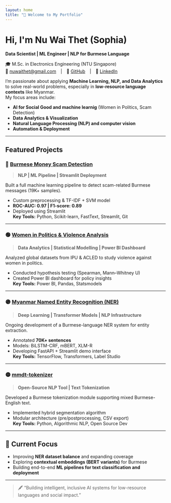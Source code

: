 ```yaml
---
layout: home
title: "👋 Welcome to My Portfolio"
---
```


# Hi, I'm **Nu Wai Thet (Sophia)**  
**Data Scientist | ML Engineer | NLP for Burmese Language**


🎓 M.Sc. in Electronics Engineering (NTU Singapore)  
📧 [nuwaithet@gmail.com](mailto:nuwaithet@gmail.com) | 🔗 [GitHub](https://github.com/Nuwai) | 💼 [LinkedIn](https://www.linkedin.com/in/nuwai-thet-sophia/)

I’m passionate about applying **Machine Learning, NLP, and Data Analytics** to solve real-world problems, especially in **low-resource language contexts** like Myanmar.  
My focus areas include:

- **AI for Social Good and machine learnig** (Women in Politics, Scam Detection)
- **Data Analytics & Visualization**
- **Natural Language Processing (NLP) and computer vision**
- **Automation & Deployment**

---

## Featured Projects

### 💸 [Burmese Money Scam Detection](https://github.com/Nuwai/MoneyScam_in_Myanmar)
> **NLP | ML Pipeline | Streamlit Deployment**

Built a full machine learning pipeline to detect scam-related Burmese messages (19K+ samples).  
- Custom preprocessing & TF-IDF + SVM model  
- **ROC-AUC: 0.97 | F1-score: 0.89**  
- Deployed using Streamlit  
**Key Tools:** Python, Scikit-learn, FastText, Streamlit, Git  

---

### 🟢 [Women in Politics & Violence Analysis](https://github.com/Nuwai/Women_in_politics)
> **Data Analytics | Statistical Modelling | Power BI Dashboard**

Analyzed global datasets from IPU & ACLED to study violence against women in politics.  
- Conducted hypothesis testing (Spearman, Mann–Whitney U)  
- Created Power BI dashboard for policy insights  
**Key Tools:** Power BI, Pandas, Statsmodels  

---

### 🟣 [Myanmar Named Entity Recognition (NER)](https://github.com/Nuwai/Burmese_NER)
> **Deep Learning | Transformer Models | NLP Infrastructure**

Ongoing development of a Burmese-language NER system for entity extraction.  
- Annotated **70K+ sentences**  
- Models: BiLSTM-CRF, mBERT, XLM-R  
- Developing FastAPI + Streamlit demo interface  
**Key Tools:** TensorFlow, Transformers, Label Studio  

---

### 🟡 [mmdt-tokenizer](https://github.com/Nuwai/mmdt-tokenizer)
> **Open-Source NLP Tool | Text Tokenization**

Developed a Burmese tokenization module supporting mixed Burmese-English text.  
- Implemented hybrid segmentation algorithm  
- Modular architecture (pre/postprocessing, CSV export)  
**Key Tools:** Python, Algorithmic NLP, Open Source Dev  

---

## 🌱 Current Focus
- Improving **NER dataset balance** and expanding coverage  
- Exploring **contextual embeddings (BERT variants)** for Burmese  
- Building end-to-end **ML pipelines for text classification and deployment**

---

> 🖋️ “Building intelligent, inclusive AI systems for low-resource languages and social impact.”
